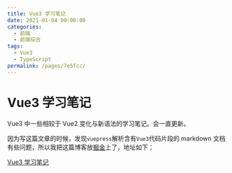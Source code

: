 ```yaml
---
title: Vue3 学习笔记
date: 2021-01-04 00:00:00
categories:
  - 前端
  - 前端综合
tags:
  - Vue3
  - TypeScript
permalink: /pages/7e5fcc/
---
```


# Vue3 学习笔记

Vue3 中一些相较于 Vue2 变化与新语法的学习笔记。会一直更新。

<!-- more -->

因为写这篇文章的时候，发现`vuepress`解析含有`Vue3`代码片段的 markdown 文档有些问题，所以我把这篇博客放[掘金](https://juejin.cn/)上了，地址如下：

[Vue3 学习笔记](https://juejin.cn/post/6914922312038875144/)
